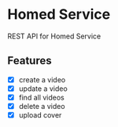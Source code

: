 # Homed Service

REST API for Homed Service

## Features
- [x] create a video
- [x] update a video
- [x] find all videos
- [x] delete a video
- [x] upload cover